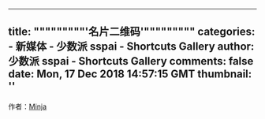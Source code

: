 
---
title: """""""""'名片二维码'"""""""""
categories: 
    - 新媒体
    - 少数派 sspai - Shortcuts Gallery
author: 少数派 sspai - Shortcuts Gallery
comments: false
date: Mon, 17 Dec 2018 14:57:15 GMT
thumbnail: ''
---

<div>   
作者：<a href="https://sspai.com/user/731139/updates">Minja</a><br>  
</div>
            